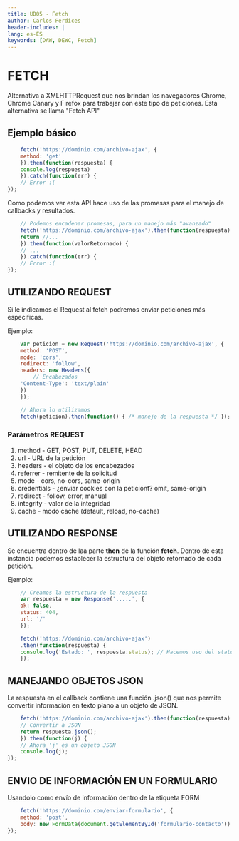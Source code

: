 ```yaml
---
title: UD05 - Fetch
author: Carlos Perdices
header-includes: |
lang: es-ES
keywords: [DAW, DEWC, Fetch]
---
```


# FETCH

Alternativa a XMLHTTPRequest que nos brindan los navegadores Chrome, Chrome Canary y Firefox para trabajar con este tipo de peticiones. Esta alternativa se llama "Fetch API"

## Ejemplo básico

```js
    fetch('https://dominio.com/archivo-ajax', {
    method: 'get'
    }).then(function(respuesta) {
    console.log(respuesta)
    }).catch(function(err) {
    // Error :(
});
```

Como podemos ver esta API hace uso de las promesas para el manejo de callbacks y resultados.

```js
    // Podemos encadenar promesas, para un manejo más "avanzado"
    fetch('https://dominio.com/archivo-ajax').then(function(respuesta) {
    return //...
    }).then(function(valorRetornado) {
    // ...
    }).catch(function(err) {
    // Error :(
});
```

## UTILIZANDO REQUEST

Si le indicamos el Request al fetch podremos enviar peticiones más especificas.

Ejemplo:

```js
    var peticion = new Request('https://dominio.com/archivo-ajax', {
    method: 'POST',
    mode: 'cors',
    redirect: 'follow',
    headers: new Headers({
        // Encabezados
    'Content-Type': 'text/plain'
    })
    });

    // Ahora lo utilizamos
    fetch(peticion).then(function() { /* manejo de la respuesta */ });
```

### Parámetros REQUEST

1. method - GET, POST, PUT, DELETE, HEAD
2. url - URL de la petición
3. headers - el objeto de los encabezados
4. referrer - remitente de la solicitud
5. mode - cors, no-cors, same-origin
6. credentials - ¿enviar cookies con la peticiónt? omit, same-origin
7. redirect - follow, error, manual
8. integrity - valor de la integridad
9. cache - modo cache (default, reload, no-cache)


## UTILIZANDO RESPONSE

Se encuentra dentro de laa parte __then__ de la función __fetch__. Dentro de esta instancia podemos establecer la estructura del objeto retornado de cada petición.

Ejemplo:

```js
    // Creamos la estructura de la respuesta
    var respuesta = new Response('.....', {
    ok: false,
    status: 404,
    url: '/'
    });

    fetch('https://dominio.com/archivo-ajax')
    .then(function(respuesta) {
    console.log('Estado: ', respuesta.status); // Hacemos uso del status establecido en el Response
    });
```

## MANEJANDO OBJETOS JSON

La respuesta en el callback contiene una función .json() que nos permite convertir información en texto plano a un objeto de JSON. 

```js
    fetch('https://dominio.com/archivo-ajax').then(function(respuesta) {
    // Convertir a JSON
    return respuesta.json();
    }).then(function(j) {
    // Ahora 'j' es un objeto JSON
    console.log(j);
});

```

## ENVIO DE INFORMACIÓN EN UN FORMULARIO

Usandolo como envío de información dentro de la etiqueta FORM

```js
    fetch('https://dominio.com/enviar-formulario', {
    method: 'post',
    body: new FormData(document.getElementById('formulario-contacto'))
});
```

